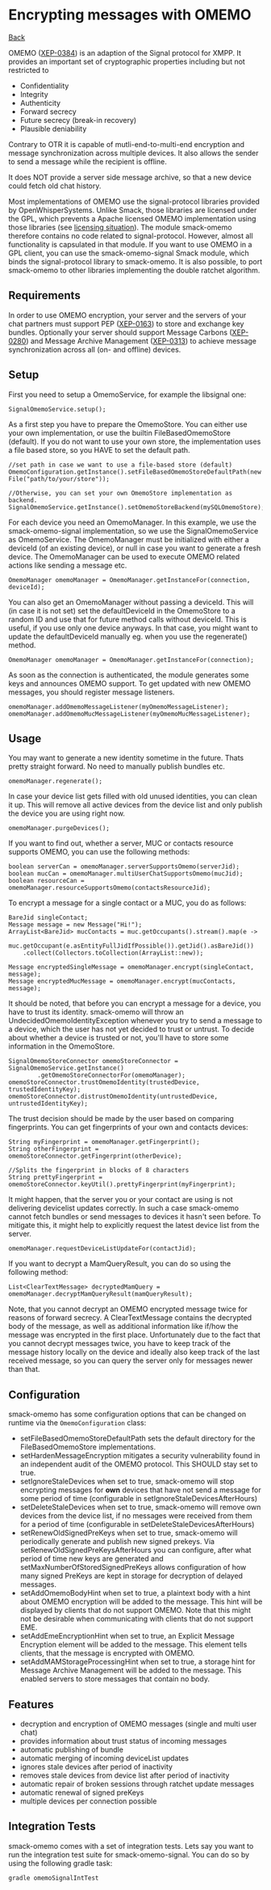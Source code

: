 Encrypting messages with OMEMO
==============================

[Back](index.md)

OMEMO ([XEP-0384](https://xmpp.org/extensions/xep-0384.html)) is an adaption
of the Signal protocol for XMPP. It provides an important set of
cryptographic properties including but not restricted to

* Confidentiality
* Integrity
* Authenticity
* Forward secrecy
* Future secrecy (break-in recovery)
* Plausible deniability

Contrary to OTR it is capable of mutli-end-to-multi-end encryption and
message synchronization across multiple devices. It also allows the sender
to send a message while the recipient is offline.

It does NOT provide a server side message archive, so that a new device could
fetch old chat history.

Most implementations of OMEMO use the signal-protocol libraries provided by
OpenWhisperSystems. Unlike Smack, those libraries are licensed under the GPL,
which prevents a Apache licensed OMEMO implementation using those libraries (see
[licensing situation](https://github.com/igniterealtime/Smack/wiki/OMEMO-libsignal-Licensing-Situation)).
The module smack-omemo therefore contains no code related to signal-protocol.
However, almost all functionality is capsulated in that module. If you want
to use OMEMO in a GPL client, you can use the smack-omemo-signal
Smack module, which binds the signal-protocol library to smack-omemo.
It is also possible, to port smack-omemo to other libraries implementing the
double ratchet algorithm.

Requirements
------------

In order to use OMEMO encryption, your server and the servers of your chat
partners must support PEP ([XEP-0163](http://xmpp.org/extensions/xep-0163.html)) 
to store and exchange key bundles.
Optionally your server should support Message Carbons ([XEP-0280](http://xmpp.org/extensions/xep-0280.html))
and Message Archive Management ([XEP-0313](http://xmpp.org/extensions/xep-0313.html))
to achieve message synchronization across all (on- and offline) devices.

Setup
-----

First you need to setup a OmemoService, for example the libsignal one:

```
SignalOmemoService.setup();
```

As a first step you have to prepare the OmemoStore.
You can either use your own implementation, or use the builtin FileBasedOmemoStore (default).
If you do not want to use your own store, the implementation uses a file based store, so you HAVE to set the default path.

```
//set path in case we want to use a file-based store (default)
OmemoConfiguration.getInstance().setFileBasedOmemoStoreDefaultPath(new File("path/to/your/store"));

//Otherwise, you can set your own OmemoStore implementation as backend.
SignalOmemoService.getInstance().setOmemoStoreBackend(mySQLOmemoStore);
```

For each device you need an OmemoManager.
In this example, we use the smack-omemo-signal
implementation, so we use the SignalOmemoService as 
OmemoService. The OmemoManager must be initialized with either a deviceId (of an existing
device), or null in case you want to generate a fresh device.
The OmemoManager can be used to execute OMEMO related actions like sending a 
message etc.

```
OmemoManager omemoManager = OmemoManager.getInstanceFor(connection, deviceId);
```

You can also get an OmemoManager without passing a deviceId. This will (in case it is not set)
set the defaultDeviceId in the OmemoStore to a random ID and use that for future method calls without deviceId.
This is useful, if you use only one device anyways. In that case, you might want to update the defaultDeviceId manually
eg. when you use the regenerate() method.

```
OmemoManager omemoManager = OmemoManager.getInstanceFor(connection);
```

As soon as the connection is authenticated, the module generates some keys and 
announces OMEMO support.
To get updated with new OMEMO messages, you should register message listeners.

```
omemoManager.addOmemoMessageListener(myOmemoMessageListener);
omemoManager.addOmemoMucMessageListener(myOmemoMucMessageListener);
```

Usage
-----

You may want to generate a new identity sometime in the future. Thats pretty straight
forward. No need to manually publish bundles etc.

```
omemoManager.regenerate();
```

In case your device list gets filled with old unused identities, you can clean it up.
This will remove all active devices from the device list and only publish the device
you are using right now.

```
omemoManager.purgeDevices();
```

If you want to find out, whether a server, MUC or contacts resource supports OMEMO,
you can use the following methods:

```
boolean serverCan = omemoManager.serverSupportsOmemo(serverJid);
boolean mucCan = omemoManager.multiUserChatSupportsOmemo(mucJid);
boolean resourceCan = omemoManager.resourceSupportsOmemo(contactsResourceJid);
```

To encrypt a message for a single contact or a MUC, you do as follows:

```
BareJid singleContact;
Message message = new Message("Hi!");
ArrayList<BareJid> mucContacts = muc.getOccupants().stream().map(e ->
    muc.getOccupant(e.asEntityFullJidIfPossible()).getJid().asBareJid())
    .collect(Collectors.toCollection(ArrayList::new));

Message encryptedSingleMessage = omemoManager.encrypt(singleContact, message);
Message encryptedMucMessage = omemoManager.encrypt(mucContacts, message);
```

It should be noted, that before you can encrypt a message for a device, you have to trust
its identity. smack-omemo will throw an UndecidedOmemoIdentityException whenever you try
to send a message to a device, which the user has not yet decided to trust or untrust.
To decide about whether a device is trusted or not, you'll have to store some information
in the OmemoStore.

```
SignalOmemoStoreConnector omemoStoreConnector = SignalOmemoService.getInstance()
        .getOmemoStoreConnectorFor(omemoManager);
omemoStoreConnector.trustOmemoIdentity(trustedDevice, trustedIdentityKey);
omemoStoreConnector.distrustOmemoIdentity(untrustedDevice, untrustedIdentityKey);
```

The trust decision should be made by the user based on comparing fingerprints.
You can get fingerprints of your own and contacts devices:

```
String myFingerprint = omemoManager.getFingerprint();
String otherFingerprint = omemoStoreConnector.getFingerprint(otherDevice);

//Splits the fingerprint in blocks of 8 characters
String prettyFingerprint = omemoStoreConnector.keyUtil().prettyFingerprint(myFingerprint);
```

It might happen, that the server you or your contact are using is not delivering devicelist updates correctly.
In such a case smack-omemo cannot fetch bundles or send messages to devices it hasn\'t seen before. To mitigate this, it
might help to explicitly request the latest device list from the server.
```
omemoManager.requestDeviceListUpdateFor(contactJid);
```

If you want to decrypt a MamQueryResult, you can do so using the following method:
````
List<ClearTextMessage> decryptedMamQuery = omemoManager.decryptMamQueryResult(mamQueryResult);
````
Note, that you cannot decrypt an OMEMO encrypted message twice for reasons of forward secrecy.
A ClearTextMessage contains the decrypted body of the message, as well as additional information like if/how the message was encrypted in the first place.
Unfortunately due to the fact that you cannot decrypt messages twice, you have to keep track of the message history locally on the device and ideally also keep track of the last received message, so you can query the server only for messages newer than that.


Configuration
-------------
smack-omemo has some configuration options that can be changed on runtime via the `OmemoConfiguration` class:

* setFileBasedOmemoStoreDefaultPath sets the default directory for the FileBasedOmemoStore implementations.
* setHardenMessageEncryption mitigates a security vulnerability found in an independent audit of the OMEMO protocol. This SHOULD stay set to true.
* setIgnoreStaleDevices when set to true, smack-omemo will stop encrypting messages for **own** devices that have not send a message for some period of time (configurable in setIgnoreStaleDevicesAfterHours)
* setDeleteStaleDevices when set to true, smack-omemo will remove own devices from the device list, if no messages were received from them for a period of time (configurable in setDeleteStaleDevicesAfterHours)
* setRenewOldSignedPreKeys when set to true, smack-omemo will periodically generate and publish new signed prekeys. Via setRenewOldSignedPreKeysAfterHours you can configure, after what period of time new keys are generated and setMaxNumberOfStoredSignedPreKeys allows configuration of how many signed PreKeys are kept in storage for decryption of delayed messages.
* setAddOmemoBodyHint when set to true, a plaintext body with a hint about OMEMO encryption will be added to the message. This hint will be displayed by clients that do not support OMEMO. Note that this might not be desirable when communicating with clients that do not support EME.
* setAddEmeEncryptionHint when set to true, an Explicit Message Encryption element will be added to the message. This element tells clients, that the message is encrypted with OMEMO.
* setAddMAMStorageProcessingHint when set to true, a storage hint for Message Archive Management will be added to the message. This enabled servers to store messages that contain no body.

Features
--------
* decryption and encryption of OMEMO messages (single and multi user chat)
* provides information about trust status of incoming messages
* automatic publishing of bundle
* automatic merging of incoming deviceList updates
* ignores stale devices after period of inactivity
* removes stale devices from device list after period of inactivity
* automatic repair of broken sessions through ratchet update messages
* automatic renewal of signed preKeys
* multiple devices per connection possible

Integration Tests
-----------------
smack-omemo comes with a set of integration tests. Lets say you want to run the integration test suite for smack-omemo-signal.
You can do so by using the following gradle task:

```
gradle omemoSignalIntTest
```
